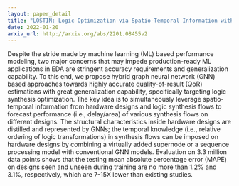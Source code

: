 ```yaml
---
layout: paper_detail
title: "LOSTIN: Logic Optimization via Spatio-Temporal Information with Hybrid Graph Models"
date: 2022-01-20
arxiv_url: http://arxiv.org/abs/2201.08455v2
---
```


Despite the stride made by machine learning (ML) based performance modeling, two major concerns that may impede production-ready ML applications in EDA are stringent accuracy requirements and generalization capability. To this end, we propose hybrid graph neural network (GNN) based approaches towards highly accurate quality-of-result (QoR) estimations with great generalization capability, specifically targeting logic synthesis optimization. The key idea is to simultaneously leverage spatio-temporal information from hardware designs and logic synthesis flows to forecast performance (i.e., delay/area) of various synthesis flows on different designs. The structural characteristics inside hardware designs are distilled and represented by GNNs; the temporal knowledge (i.e., relative ordering of logic transformations) in synthesis flows can be imposed on hardware designs by combining a virtually added supernode or a sequence processing model with conventional GNN models. Evaluation on 3.3 million data points shows that the testing mean absolute percentage error (MAPE) on designs seen and unseen during training are no more than 1.2% and 3.1%, respectively, which are 7-15X lower than existing studies.
